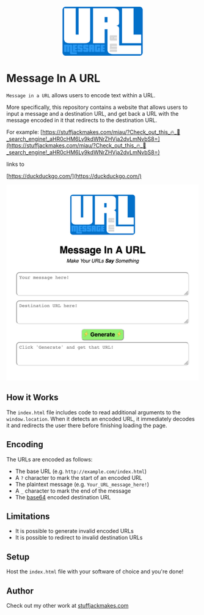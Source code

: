 <p align="center">
  <img height="128" src="./message_in_a_url_logo.svg">
</p>

# Message In A URL

`Message in a URL` allows users to encode text within a URL.

More specifically, this repository contains a website that allows users to input a message and a destination URL, and get back a URL with the message encoded in it that redirects to the destination URL.

For example: [https://stuffjackmakes.com/miau/?Check_out_this_🔥_🦆_search_engine!_aHR0cHM6Ly9kdWNrZHVja2dvLmNvbS8=](https://stuffjackmakes.com/miau/?Check_out_this_🔥_🦆_search_engine!_aHR0cHM6Ly9kdWNrZHVja2dvLmNvbS8=)

links to

[https://duckduckgo.com/](https://duckduckgo.com/)

<p align="center">
  <img width="512" height="512" src="./example_image.jpg">
</p>


## How it Works

The `index.html` file includes code to read additional arguments to the `window.location`. When it detects an encoded URL, it immediately decodes it and redirects the user there before finishing loading the page.


## Encoding

The URLs are encoded as follows:

* The base URL (e.g. `http://example.com/index.html`)
* A `?` character to mark the start of an encoded URL
* The plaintext message (e.g. `Your_URL_message_here!`)
* A `_` character to mark the end of the message
* The [base64](https://en.wikipedia.org/wiki/Base64) encoded destination URL


## Limitations

* It is possible to generate invalid encoded URLs
* It is possible to redirect to invalid destination URLs


## Setup

Host the `index.html` file with your software of choice and you're done!


## Author

Check out my other work at [stuffjackmakes.com](https://stuffjackmakes.com)